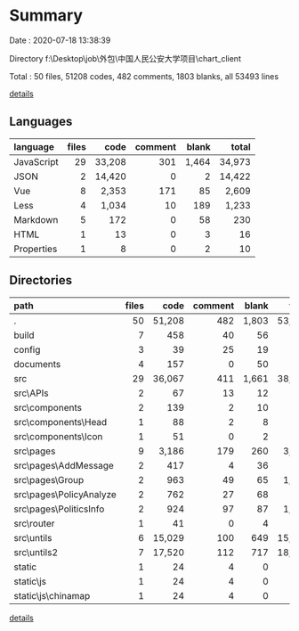 # Summary

Date : 2020-07-18 13:38:39

Directory f:\Desktop\job\外包\中国人民公安大学项目\chart_client

Total : 50 files,  51208 codes, 482 comments, 1803 blanks, all 53493 lines

[details](details.md)

## Languages
| language | files | code | comment | blank | total |
| :--- | ---: | ---: | ---: | ---: | ---: |
| JavaScript | 29 | 33,208 | 301 | 1,464 | 34,973 |
| JSON | 2 | 14,420 | 0 | 2 | 14,422 |
| Vue | 8 | 2,353 | 171 | 85 | 2,609 |
| Less | 4 | 1,034 | 10 | 189 | 1,233 |
| Markdown | 5 | 172 | 0 | 58 | 230 |
| HTML | 1 | 13 | 0 | 3 | 16 |
| Properties | 1 | 8 | 0 | 2 | 10 |

## Directories
| path | files | code | comment | blank | total |
| :--- | ---: | ---: | ---: | ---: | ---: |
| . | 50 | 51,208 | 482 | 1,803 | 53,493 |
| build | 7 | 458 | 40 | 56 | 554 |
| config | 3 | 39 | 25 | 19 | 83 |
| documents | 4 | 157 | 0 | 50 | 207 |
| src | 29 | 36,067 | 411 | 1,661 | 38,139 |
| src\APIs | 2 | 67 | 13 | 12 | 92 |
| src\components | 2 | 139 | 2 | 10 | 151 |
| src\components\Head | 1 | 88 | 2 | 8 | 98 |
| src\components\Icon | 1 | 51 | 0 | 2 | 53 |
| src\pages | 9 | 3,186 | 179 | 260 | 3,625 |
| src\pages\AddMessage | 2 | 417 | 4 | 36 | 457 |
| src\pages\Group | 2 | 963 | 49 | 65 | 1,077 |
| src\pages\PolicyAnalyze | 2 | 762 | 27 | 68 | 857 |
| src\pages\PoliticsInfo | 2 | 924 | 97 | 87 | 1,108 |
| src\router | 1 | 41 | 0 | 4 | 45 |
| src\untils | 6 | 15,029 | 100 | 649 | 15,778 |
| src\untils2 | 7 | 17,520 | 112 | 717 | 18,349 |
| static | 1 | 24 | 4 | 0 | 28 |
| static\js | 1 | 24 | 4 | 0 | 28 |
| static\js\chinamap | 1 | 24 | 4 | 0 | 28 |

[details](details.md)